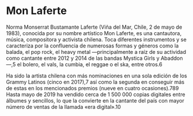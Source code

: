 # Mon Laferte
Norma Monserrat Bustamante Laferte (Viña del Mar, Chile, 2 de mayo de 1983), conocida por su nombre artístico Mon Laferte, es una cantautora, música, compositora y activista chilena. Toca diferentes instrumentos y se caracteriza por la confluencia de numerosas formas y géneros como la balada, el pop rock, el heavy metal —principalmente a raíz de su actividad como cantante entre 2012 y 2014 de las bandas Mystica Girls y Abaddon—,5​ el bolero, el vals, la cumbia, el reggae o el ska, entre otros.6​

Ha sido la artista chilena con más nominaciones en una sola edición de los Grammy Latinos (cinco en 2017),7​ así como la segunda en conseguir más de estas en los mencionados premios (nueve en cuatro ocasiones).7​8​9​ Hasta mayo de 2019 ha vendido cerca de 1 500 000 copias digitales entre álbumes y sencillos, lo que la convierte en la cantante del país con mayor número de ventas de la llamada «era digital».10​ 
